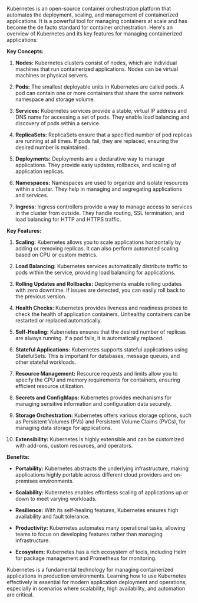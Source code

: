 Kubernetes is an open-source container orchestration platform that automates the deployment, scaling, and management of containerized applications. It is a powerful tool for managing containers at scale and has become the de facto standard for container orchestration. Here's an overview of Kubernetes and its key features for managing containerized applications:

**Key Concepts:**

1. **Nodes:** Kubernetes clusters consist of nodes, which are individual machines that run containerized applications. Nodes can be virtual machines or physical servers.

2. **Pods:** The smallest deployable units in Kubernetes are called pods. A pod can contain one or more containers that share the same network namespace and storage volume.

3. **Services:** Kubernetes services provide a stable, virtual IP address and DNS name for accessing a set of pods. They enable load balancing and discovery of pods within a service.

4. **ReplicaSets:** ReplicaSets ensure that a specified number of pod replicas are running at all times. If pods fail, they are replaced, ensuring the desired number is maintained.

5. **Deployments:** Deployments are a declarative way to manage applications. They provide easy updates, rollbacks, and scaling of application replicas.

6. **Namespaces:** Namespaces are used to organize and isolate resources within a cluster. They help in managing and segregating applications and services.

7. **Ingress:** Ingress controllers provide a way to manage access to services in the cluster from outside. They handle routing, SSL termination, and load balancing for HTTP and HTTPS traffic.

**Key Features:**

1. **Scaling:** Kubernetes allows you to scale applications horizontally by adding or removing replicas. It can also perform automated scaling based on CPU or custom metrics.

2. **Load Balancing:** Kubernetes services automatically distribute traffic to pods within the service, providing load balancing for applications.

3. **Rolling Updates and Rollbacks:** Deployments enable rolling updates with zero downtime. If issues are detected, you can easily roll back to the previous version.

4. **Health Checks:** Kubernetes provides liveness and readiness probes to check the health of application containers. Unhealthy containers can be restarted or replaced automatically.

5. **Self-Healing:** Kubernetes ensures that the desired number of replicas are always running. If a pod fails, it is automatically replaced.

6. **Stateful Applications:** Kubernetes supports stateful applications using StatefulSets. This is important for databases, message queues, and other stateful workloads.

7. **Resource Management:** Resource requests and limits allow you to specify the CPU and memory requirements for containers, ensuring efficient resource utilization.

8. **Secrets and ConfigMaps:** Kubernetes provides mechanisms for managing sensitive information and configuration data securely.

9. **Storage Orchestration:** Kubernetes offers various storage options, such as Persistent Volumes (PVs) and Persistent Volume Claims (PVCs), for managing data storage for applications.

10. **Extensibility:** Kubernetes is highly extensible and can be customized with add-ons, custom resources, and operators.

**Benefits:**

- **Portability:** Kubernetes abstracts the underlying infrastructure, making applications highly portable across different cloud providers and on-premises environments.

- **Scalability:** Kubernetes enables effortless scaling of applications up or down to meet varying workloads.

- **Resilience:** With its self-healing features, Kubernetes ensures high availability and fault tolerance.

- **Productivity:** Kubernetes automates many operational tasks, allowing teams to focus on developing features rather than managing infrastructure.

- **Ecosystem:** Kubernetes has a rich ecosystem of tools, including Helm for package management and Prometheus for monitoring.

Kubernetes is a fundamental technology for managing containerized applications in production environments. Learning how to use Kubernetes effectively is essential for modern application deployment and operations, especially in scenarios where scalability, high availability, and automation are critical.